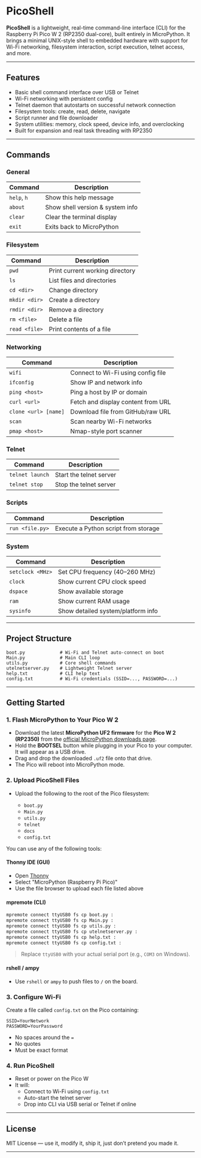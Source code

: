 # PicoShell

**PicoShell** is a lightweight, real-time command-line interface (CLI) for the Raspberry Pi Pico W 2 (RP2350 dual-core), built entirely in MicroPython. It brings a minimal UNIX-style shell to embedded hardware with support for Wi-Fi networking, filesystem interaction, script execution, telnet access, and more.

---

## Features

- Basic shell command interface over USB or Telnet
- Wi-Fi networking with persistent config
- Telnet daemon that autostarts on successful network connection
- Filesystem tools: create, read, delete, navigate
- Script runner and file downloader
- System utilities: memory, clock speed, device info, and overclocking
- Built for expansion and real task threading with RP2350

---

## Commands

### General

| Command      | Description                          |
|--------------|--------------------------------------|
| `help`, `h`  | Show this help message               |
| `about`      | Show shell version & system info     |
| `clear`      | Clear the terminal display           |
| `exit`       | Exits back to MicroPython            |

### Filesystem

| Command        | Description                          |
|----------------|--------------------------------------|
| `pwd`          | Print current working directory      |
| `ls`           | List files and directories           |
| `cd <dir>`     | Change directory                     |
| `mkdir <dir>`  | Create a directory                   |
| `rmdir <dir>`  | Remove a directory                   |
| `rm <file>`    | Delete a file                        |
| `read <file>`  | Print contents of a file             |

### Networking

| Command              | Description                            |
|----------------------|----------------------------------------|
| `wifi`               | Connect to Wi-Fi using config file     |
| `ifconfig`           | Show IP and network info               |
| `ping <host>`        | Ping a host by IP or domain            |
| `curl <url>`         | Fetch and display content from URL     |
| `clone <url> [name]` | Download file from GitHub/raw URL      |
| `scan`               | Scan nearby Wi-Fi networks             |
| `pmap <host>`        | Nmap-style port scanner                |

### Telnet

| Command          | Description                            |
|------------------|----------------------------------------|
| `telnet launch`  | Start the telnet server                |
| `telnet stop`    | Stop the telnet server                 |

### Scripts

| Command          | Description                            |
|------------------|----------------------------------------|
| `run <file.py>`  | Execute a Python script from storage   |

### System

| Command           | Description                            |
|-------------------|----------------------------------------|
| `setclock <MHz>`  | Set CPU frequency (40–260 MHz)         |
| `clock`           | Show current CPU clock speed           |
| `dspace`          | Show available storage                 |
| `ram`             | Show current RAM usage                 |
| `sysinfo`         | Show detailed system/platform info     |

---

## Project Structure

```
boot.py             # Wi-Fi and Telnet auto-connect on boot
Main.py             # Main CLI loop
utils.py            # Core shell commands
utelnetserver.py    # Lightweight Telnet server
help.txt            # CLI help text
config.txt          # Wi-Fi credentials (SSID=..., PASSWORD=...)
```

---

## Getting Started

### 1. Flash MicroPython to Your Pico W 2

- Download the latest **MicroPython UF2 firmware** for the **Pico W 2 (RP2350)** from the [official MicroPython downloads page](https://micropython.org/download/rp2-pico-w/).
- Hold the **BOOTSEL** button while plugging in your Pico to your computer. It will appear as a USB drive.
- Drag and drop the downloaded `.uf2` file onto that drive.
- The Pico will reboot into MicroPython mode.

### 2. Upload PicoShell Files

- Upload the following to the root of the Pico filesystem:

  - `boot.py`
  - `Main.py`
  - `utils.py`
  - `telnet`
  - `docs`
  - `config.txt`

You can use any of the following tools:

#### Thonny IDE (GUI)

- Open [Thonny](https://thonny.org)
- Select "MicroPython (Raspberry Pi Pico)"
- Use the file browser to upload each file listed above

#### mpremote (CLI)

```bash
mpremote connect ttyUSB0 fs cp boot.py :
mpremote connect ttyUSB0 fs cp Main.py :
mpremote connect ttyUSB0 fs cp utils.py :
mpremote connect ttyUSB0 fs cp utelnetserver.py :
mpremote connect ttyUSB0 fs cp help.txt :
mpremote connect ttyUSB0 fs cp config.txt :
```

> Replace `ttyUSB0` with your actual serial port (e.g., `COM3` on Windows).

#### rshell / ampy

- Use `rshell` or `ampy` to push files to `/` on the board.

### 3. Configure Wi-Fi

Create a file called `config.txt` on the Pico containing:

```
SSID=YourNetwork
PASSWORD=YourPassword
```

- No spaces around the `=`
- No quotes
- Must be exact format

### 4. Run PicoShell

- Reset or power on the Pico W
- It will:
  - Connect to Wi-Fi using `config.txt`
  - Auto-start the telnet server
  - Drop into CLI via USB serial or Telnet if online

---

## License

MIT License — use it, modify it, ship it, just don’t pretend you made it.

---
